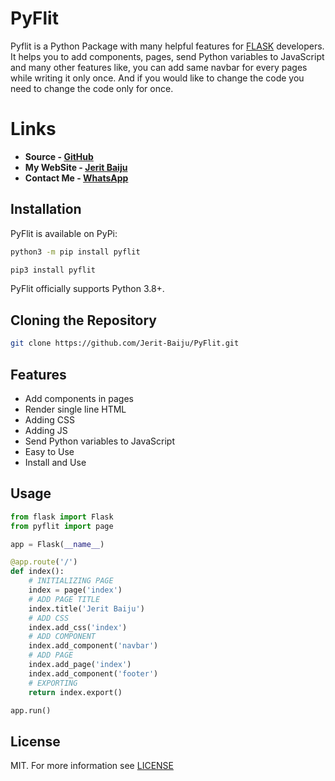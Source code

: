 # PyFlit
Pyflit is a Python Package with many helpful features for [FLASK](https://pypi.org/project/Flask/) developers. It helps you to add components, pages, send Python variables to JavaScript and many other features like, you can add same navbar for every pages while writing it only once. And if you would like to change the code you need to change the code only for once.

# Links

- **Source - [GitHub](https://github.com/Jerit-Baiju)**
- **My WebSite - [Jerit Baiju](https://jerit.herokuapp.com)**
- **Contact Me - [WhatsApp](https://wa.me/+918592060520?text=Hi%20Jerit%20%F0%9F%91%8B%F0%9F%8F%BB)**

## Installation

PyFlit is available on PyPi:

```bash
python3 -m pip install pyflit
```

```bash
pip3 install pyflit
```

PyFlit officially supports Python 3.8+.

## Cloning the Repository

```bash
git clone https://github.com/Jerit-Baiju/PyFlit.git
```

## Features

- Add components in pages
- Render single line HTML
- Adding CSS
- Adding JS
- Send Python variables to JavaScript
- Easy to Use
- Install and Use

## Usage

```py
from flask import Flask
from pyflit import page

app = Flask(__name__)

@app.route('/')
def index():
    # INITIALIZING PAGE
    index = page('index')
    # ADD PAGE TITLE
    index.title('Jerit Baiju')
    # ADD CSS
    index.add_css('index')
    # ADD COMPONENT
    index.add_component('navbar')
    # ADD PAGE
    index.add_page('index')
    index.add_component('footer')
    # EXPORTING
    return index.export()

app.run()

```

## License

MIT.
For more information see [LICENSE](https://github.com/Jerit-Baiju/PyFlit/blob/master/LICENSE)
